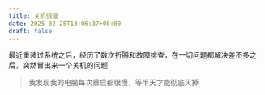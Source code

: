 ```yaml
---
title: 关机很慢
date: 2025-02-25T13:06:37+08:00
draft: false
---
```

最近重装过系统之后，经历了数次折腾和故障排查，在一切问题都解决差不多之后，突然冒出来一个关机的问题

>我发现我的电脑每次重启都很慢，等半天才能彻底灭掉


